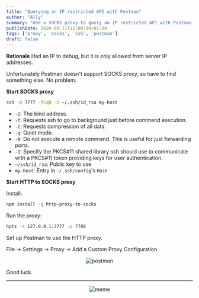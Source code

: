 ```yaml
---
title: "Querying an IP restricted API with Postman"
author: "Ally"
summary: "Use a SOCKS proxy to query an IP restricted API with Postman."
publishDate: 2020-09-11T12:00:00+01:00
tags: ['proxy', 'socks', 'ssh', 'postman']
draft: false
---
```


**Rationale** Had an IP to debug, but it is only allowed from server IP addresses.

Unfortunately Postman doesn't support SOCKS proxy, so have to find something else. No problem.

**Start SOCKS proxy**

```bash
ssh -D 7777 -fCqN -I ~/.ssh/id_rsa my-host
```

* `-D`: The bind address.
* `-f`: Requests ssh to go to background just before command execution.
* `-C`: Requests compression of all data.
* `-q`: Quiet mode.
* `-N`: Do not execute a remote command. This is useful for just forwarding ports.
* `-I`:  Specify the PKCS#11 shared library ssh should use to communicate with a PKCS#11 token providing keys for user authentication.
* `~/ssh/id_rsa`: Public key to use
* `my-host`: Entry in `~/.ssh/config`'s `Host`

**Start HTTP to SOCKS proxy**

Install:

```bash
npm install -g http-proxy-to-socks
```

Run the proxy:

```bash
hpts -s 127.0.0.1:7777 -p 7788
```

Set up Postman to use the HTTP proxy.

File → Settings → Proxy → Add a Custom Proxy Configuration

<center>

![postman](/img/articles/postman-proxy/postman-proxy.png)

</center>

Good luck.

---

<center>

![meme](/img/articles/postman-proxy/meme.jpg)

</center>
